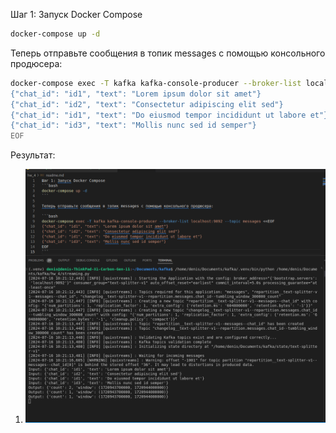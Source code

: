 Шаг 1: Запуск Docker Compose
```bash
docker-compose up -d
```

Теперь отправьте сообщения в топик messages с помощью консольного продюсера:

```bash
docker-compose exec -T kafka kafka-console-producer --broker-list localhost:9092 --topic events <<EOF
{"chat_id": "id1", "text": "Lorem ipsum dolor sit amet"}
{"chat_id": "id2", "text": "Consectetur adipiscing elit sed"}
{"chat_id": "id1", "text": "Do eiusmod tempor incididunt ut labore et"}
{"chat_id": "id3", "text": "Mollis nunc sed id semper"}
EOF
```

Результат:
1. ![events](./images/result.png)